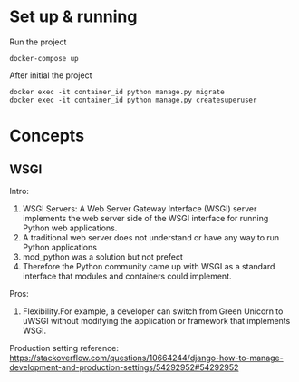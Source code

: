 # Set up & running

Run the project

```
docker-compose up
```

After initial the project

```
docker exec -it container_id python manage.py migrate
docker exec -it container_id python manage.py createsuperuser
```

# Concepts

## WSGI

Intro:

1.  WSGI Servers: A Web Server Gateway Interface (WSGI) server implements the web server side of the WSGI interface for running Python web applications.
2.  A traditional web server does not understand or have any way to run Python applications
3.  mod_python was a solution but not prefect
4.  Therefore the Python community came up with WSGI as a standard interface that modules and containers could implement.

Pros:

1. Flexibility.For example, a developer can switch from Green Unicorn to uWSGI without modifying the application or framework that implements WSGI.

Production setting reference:
https://stackoverflow.com/questions/10664244/django-how-to-manage-development-and-production-settings/54292952#54292952
